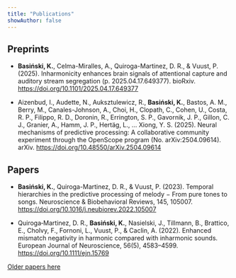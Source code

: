 ```yaml
---
title: "Publications"
showAuthor: false
---
```


## Preprints

- **Basiński, K.**, Celma-Miralles, A., Quiroga-Martinez, D. R., & Vuust, P. (2025). Inharmonicity enhances brain signals of attentional capture and auditory stream segregation (p. 2025.04.17.649377). bioRxiv. https://doi.org/10.1101/2025.04.17.649377

- Aizenbud, I., Audette, N., Auksztulewicz, R., **Basiński, K.**, Bastos, A. M., Berry, M., Canales-Johnson, A., Choi, H., Clopath, C., Cohen, U., Costa, R. P., Filippo, R. D., Doronin, R., Errington, S. P., Gavornik, J. P., Gillon, C. J., Granier, A., Hamm, J. P., Hertäg, L., … Xiong, Y. S. (2025). Neural mechanisms of predictive processing: A collaborative community experiment through the OpenScope program (No. arXiv:2504.09614). arXiv. https://doi.org/10.48550/arXiv.2504.09614


## Papers

- **Basiński, K.**, Quiroga-Martinez, D. R., & Vuust, P. (2023). Temporal hierarchies in the predictive processing of melody − From pure tones to songs. Neuroscience & Biobehavioral Reviews, 145, 105007. https://doi.org/10.1016/j.neubiorev.2022.105007


- Quiroga‐Martinez, D. R., **Basiński, K.**, Nasielski, J., Tillmann, B., Brattico, E., Cholvy, F., Fornoni, L., Vuust, P., & Caclin, A. (2022). Enhanced mismatch negativity in harmonic compared with inharmonic sounds. European Journal of Neuroscience, 56(5), 4583–4599. https://doi.org/10.1111/ejn.15769


[Older papers here](https://scholar.google.com/citations?user=BuBtcw0AAAAJ&hl=pl)